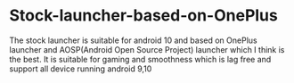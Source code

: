 # Stock-launcher-based-on-OnePlus
The stock launcher is suitable for android 10 and based on OnePlus launcher and AOSP(Android Open Source Project) launcher which I think is the best. It is suitable for gaming and smoothness which is lag free and support all device running android 9,10
